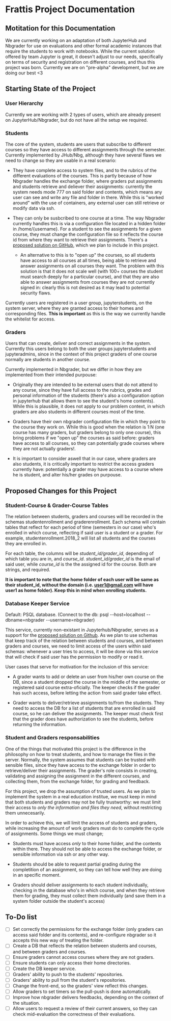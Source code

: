 # Frattis Project Documentation

## Motitation for this Documentation

We are currently working on an adaptation of both JupyterHub and Nbgrader for use on evaluations and other formal academic instances that require the students to work with notebooks. While the current solution offered by team Jupyter is great, it doesn't adjust to our needs, specifically on terms of security and registration on different courses, and thus this project was born. Currently we are on "pre-alpha" development, but we are doing our best <3

## Starting State of the Project

### User Hierarchy

Currently we are working with 2 types of users, which are already present on JupyterHub/Nbgrader, but do not have all the setup we required.

### Students

The core of the system, students are users that subscribe to different courses so they have access to different assignments through the semester. Currently implemented by JHub/Nbg, although they have several flaws we need to change so they are usable in a real scenario:

* They have complete access to system files, and to the rubrics of the different evaluations of the courses. This is partly because of how Nbgrader handles the exchange folder, where graders put assignments and students retrieve and deliever their assignments: currently the system needs mode 777 on said folder and contents, which means any user can see and write any file and folder in there. While this is "worked around" with the use of containers, any external user can still retrieve or modify data via ssh.

* They can only be susbcribed to one course at a time. The way Nbgrader currently handles this is via a configuration file located in a hidden folder in /home/{username}. For a student to see the assignments for a given course, they must change the configuration file so it reflects the course id from where they want to retrieve their assignments. There's a [proposed solution on GitHub](https://github.com/jupyter/nbgrader/issues/544), which we plan to include in this project.

  * An alternative to this is to "open up" the courses, so all students have access to all courses at all times, being able to retrieve and answer assignments on all courses they want. The problem with this solution is that it does not scale well (with 100+ courses the student must search deeply for a particular course), and that they are also able to answer assignments from courses they are not currently signed in: clearly this is not desired as it may lead to potential security flaws.

Currently users are registered in a user group, jupyterstudents, on the system server, where they are granted access to their homes and corresponding files. **This is important** as this is the way we currently handle the whitelist for access.

### Graders

Users that can create, deliver and correct assignments in the system. Currently this users belong to both the user groups jupyterstudents and jupyteradmins, since in the context of this project graders of one course normally are students in another course.

Currently implemented in Nbgrader, but we differ in how they are implemented from their intended purpouse:

* Originally they are intended to be external users that do not attend to any course, since they have full access to the rubrics, grades and personal information of the students (there's also a configuration option in jupyterhub that allows them to see the student's home contents). While this is plausible, it does not apply to our problem context, in which graders are also students in different courses most of the time.

* Graders have their own nbgrader configuration file in which they point to the course they work on. While this is good when the relation is 1:N (one course has many graders, but graders belong to only one course), this bring problems if we "open up" the courses as said before: graders have access to all courses, so they can potentially grade courses where they are not actually graders!.

* It is important to consider aswell that in our case, where graders are also students, it is critically important to restrict the access graders currently have: potentially a grader may have access to a course where he is student, and alter his/her grades on purpouse.

## Proposed Changes for this Project

### Student-Course & Grader-Course Tables

The relation between students, graders and courses will be recorded in the schemas studentenrollment and graderenrollment. Each schema will contain tables that reflect for each period of time (semesters in our case) who's enrolled in which course, reflecting if said user is a student or a grader. For example, studentenrollment.2018_2 will list all students and the courses they are enrolled in.

For each table, the columns will be *student_id/grader_id*, depending of which table you are in, and *course_id*. *student_id/grader_id* is the email of said user, while *course_id* is the the assigned id for the course. Both are strings, and required.

**It is important to note that the home folder of each user will be same as their student_id, without the domain (i.e. user1@gmail.com will have user1 as home folder). Keep this in mind when enrolling students.**

### Database Keeper Service

Default: PSQL database.
(Connect to the db: psql --host=localhost --dbname=nbgrader --username=nbgrader)

This service, currently non-existant in Jupyterhub/Nbgrader, serves as a support for the [proposed solution on Github](https://github.com/jupyter/nbgrader/issues/544). As we plan to use schemas that keep track of the relation between students and courses, and between graders and courses, we need to limit access of the users within said schemas: whenever a user tries to access, it will be done via this service that will check if said user has the permission to modify or read it.

User cases that serve for motivation for the inclusion of this service:
  
* A grader wants to add or delete an user from his/her own course on the DB, since a student dropped the course in the middle of the semester, or registered said course extra-oficially. The keeper checks if the grader has such access, before letting the action from said grader take effect.

* Grader wants to deliver/retrieve assignments to/from the students. They need to access the DB for a list of students that are enrrolled in said course, so he can deliver the assignments. The keeper must check first that the grader does have authorization to see the students, before returning the information.

### Student and Graders responsabilities

One of the things that motivated this project is the difference in the philosophy on how to treat students, and how to manage the files in the server. Normally, the system assumes that students can be trusted with sensible files, since they have access to the exchange folder in order to retrieve/deliver their assignments. The grader's role consists in creating, validating and assigning the assignment in the different courses, and collecting them, from the exchange folder, for grading and feedback.

For this project, we drop the assumption of trusted users. As we plan to implement the system in a real education institue, we must keep in mind that both students and graders may not be fully trustworthy: we must limit their access to *only the information and files they need*, without restricting them unnecesarily.

In order to achieve this, we will limit the access of students and graders, while increasing the amount of work graders must do to complete the cycle of assignments. Some things we must change;

* Students must have access *only* to their home folder, and the contents within there. They should not be able to access the exchange folder, or sensible information via ssh or any other way.

* Students should be able to request partial grading during the completition of an assignment, so they can tell how well they are doing in an specific moment.

* Graders should deliver assignments to each student individually, checking in the database who's in which course, and when they retrieve them for grading, they must collect them individually (and save them in a system folder outside the student's access)

## To-Do list

* [ ] Set correctly the permissions for the exchange folder (only graders can access said folder and its contents), and re-configure nbgrader so it accepts this new way of treating the folder.
* [ ] Create a DB that reflects the relation between students and courses, and between graders and courses.
* [ ] Ensure graders cannot access courses where they are not graders.
* [ ] Ensure students can only access their home directories.
* [ ] Create the DB keeper service.
* [ ] Graders' ability to push to the students' repositories.
* [ ] Graders' ability to pull from the student's repositories.
* [ ] Change the front-end, so the graders' view reflect this changes.
* [ ] Allow graders to set timers so the pull-push is done automatically.
* [ ] Improve how nbgrader delivers feedbacks, depending on the context of the situation.
* [ ] Allow users to request a review of their current answers, so they can check mid-evaluation the correctness of their evaluations.